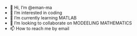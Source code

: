 - 👋 Hi, I’m @eman-ma
- 👀 I’m interested in coding
- 🌱 I’m currently learning MATLAB
- 💞️ I’m looking to collaborate on MODEELING MATHEMATICS
- 📫 How to reach me by email

<!---
eman-ma/eman-ma is a ✨ special ✨ repository because its `README.md` (this file) appears on your GitHub profile.
You can click the Preview link to take a look at your changes.
--->
